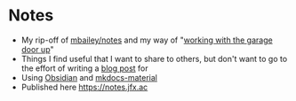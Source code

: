 # Notes

* My rip-off of [mbailey/notes](https://github.com/mbailey/notes) and my way of "[working with the garage door up](https://notes.andymatuschak.org/zCMhncA1iSE74MKKYQS5PBZ)"
* Things I find useful that I want to share to others, but don't want to go to the effort of writing a [blog post](https://blog.jfx.ac) for
* Using [Obsidian](https://obsidian.md/) and [mkdocs-material](https://squidfunk.github.io/mkdocs-material)
* Published here <https://notes.jfx.ac>
